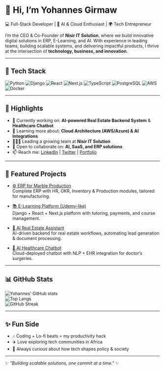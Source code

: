 # 👋 Hi, I’m Yohannes Girmaw  
💻 Full-Stack Developer | 🚀 AI & Cloud Enthusiast | 🌍 Tech Entrepreneur  

I’m the CEO & Co-Founder of **Nisir IT Solution**, where we build innovative digital solutions in ERP, E-Learning, and AI. With experience in leading teams, building scalable systems, and delivering impactful products, I thrive at the intersection of **technology, business, and innovation**.  

---

## 🚀 Tech Stack  

![Python](https://img.shields.io/badge/Python-3776AB?style=for-the-badge&logo=python&logoColor=white) 
![Django](https://img.shields.io/badge/Django-092E20?style=for-the-badge&logo=django&logoColor=white) 
![React](https://img.shields.io/badge/React-20232A?style=for-the-badge&logo=react&logoColor=61DAFB) 
![Next.js](https://img.shields.io/badge/Next.js-000000?style=for-the-badge&logo=nextdotjs&logoColor=white) 
![TypeScript](https://img.shields.io/badge/TypeScript-007ACC?style=for-the-badge&logo=typescript&logoColor=white) 
![PostgreSQL](https://img.shields.io/badge/PostgreSQL-316192?style=for-the-badge&logo=postgresql&logoColor=white) 
![AWS](https://img.shields.io/badge/AWS-232F3E?style=for-the-badge&logo=amazonaws&logoColor=white) 
![Docker](https://img.shields.io/badge/Docker-2496ED?style=for-the-badge&logo=docker&logoColor=white)  

---

## 🌟 Highlights  

- 🔭 Currently working on: **AI-powered Real Estate Backend System** & **Healthcare Chatbot**  
- 🌱 Learning more about: **Cloud Architecture (AWS/Azure) & AI Integrations**  
- 🧑‍🤝‍🧑 Leading a growing team at **Nisir IT Solution**  
- 🤝 Open to collaborate on: **AI, SaaS, and ERP solutions**  
- 📫 Reach me: [LinkedIn](https://linkedin.com/in/your-link) | [Twitter](https://twitter.com/your-handle) | [Portfolio](https://your-portfolio.com)  

---

## 📌 Featured Projects  

- [⚙️ ERP for Marble Production](https://github.com/...)  
  Complete ERP with HR, OKR, Inventory & Production modules, tailored for manufacturing.  

- [📚 E-Learning Platform (Udemy-like)](https://github.com/...)  
  Django + React + Next.js platform with tutoring, payments, and course management.  

- [🤖 AI Real Estate Assistant](https://github.com/...)  
  AI-driven backend for real estate workflows, automating lead generation & document processing.  

- [💬 AI Healthcare Chatbot](https://github.com/...)  
  Cloud-deployed chatbot with NLP + EHR integration for doctor’s surgeries.  

---

## 📊 GitHub Stats  

![Yohannes' GitHub stats](https://github-readme-stats.vercel.app/api?username=yourusername&show_icons=true&theme=radical)  
![Top Langs](https://github-readme-stats.vercel.app/api/top-langs/?username=yourusername&layout=compact&theme=radical)  
![GitHub Streak](https://streak-stats.demolab.com?user=yourusername&theme=radical&hide_border=true)  

---

## ✨ Fun Side  

- 🎶 Coding + Lo-fi beats = my productivity hack  
- ✈️ Love exploring tech communities in Africa  
- 🧩 Always curious about how tech shapes policy & society  

---

✨ *"Building scalable solutions, one commit at a time."* ✨  
